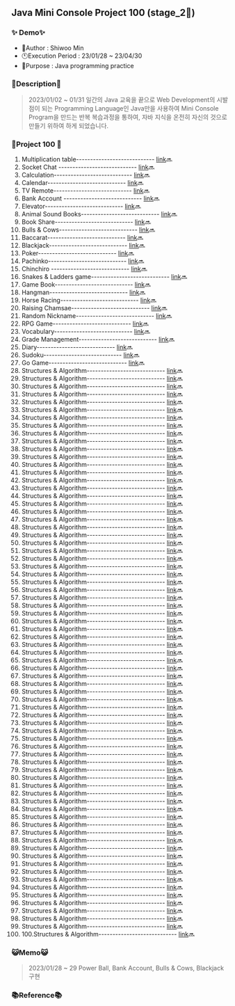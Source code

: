 ## Java Mini Console Project 100 (stage_2🐥)

### ✨ Demo✨
* 🐤Author : Shiwoo Min
* 🕚Execution Period : 23/01/28 ~ 23/04/30
* 🚀Purpose : Java programming practice

### 📌Description📌
>2023/01/02 ~ 01/31 일간의 Java 교육을 끝으로 Web Development의 시발점이 되는 Programming Language인 Java만을 사용하여 Mini Console Program을 만드는 반복 복습과정을 통하여, 자바 지식을 온전히 자신의 것으로 만들기 위하여 하게 되었습니다. 
 
###  📑Project 100 📑
1. Multiplication table---------------------------- [link]()🔜
2. Socket Chat ---------------------------- [link]()🔜
3. Calculation---------------------------- [link]()🔜
4.  Calendar---------------------------- [link]()🔜
5. TV Remote---------------------------- [link]()🔜
6. Bank Account ---------------------------- [link]()🔜
7. Elevator---------------------------- [link]()🔜
8. Animal Sound Books---------------------------- [link]()🔜
9. Book Share---------------------------- [link]()🔜
10. Bulls & Cows---------------------------- [link]()🔜
11. Baccarat---------------------------- [link]()🔜
12. Blackjack---------------------------- [link]()🔜
13. Poker---------------------------- [link]()🔜
14. Pachinko---------------------------- [link]()🔜
15. Chinchiro ---------------------------- [link]()🔜
16. Snakes & Ladders game---------------------------- [link]()🔜
17. Game Book---------------------------- [link]()🔜
18. Hangman---------------------------- [link]()🔜
19. Horse Racing---------------------------- [link]()🔜
20. Raising Chamsae---------------------------- [link]()🔜
21. Random Nickname---------------------------- [link]()🔜
22. RPG Game---------------------------- [link]()🔜
23. Vocabulary---------------------------- [link]()🔜
24. Grade Management---------------------------- [link]()🔜
25. Diary---------------------------- [link]()🔜
26. Sudoku---------------------------- [link]()🔜
27. Go Game---------------------------- [link]()🔜
28. Structures & Algorithm---------------------------- [link]()🔜
29. Structures & Algorithm---------------------------- [link]()🔜
30. Structures & Algorithm---------------------------- [link]()🔜
31. Structures & Algorithm---------------------------- [link]()🔜
32. Structures & Algorithm---------------------------- [link]()🔜
33. Structures & Algorithm---------------------------- [link]()🔜
34. Structures & Algorithm---------------------------- [link]()🔜
35. Structures & Algorithm---------------------------- [link]()🔜
36. Structures & Algorithm---------------------------- [link]()🔜
37. Structures & Algorithm---------------------------- [link]()🔜
38. Structures & Algorithm---------------------------- [link]()🔜
39. Structures & Algorithm---------------------------- [link]()🔜
40. Structures & Algorithm---------------------------- [link]()🔜
41. Structures & Algorithm---------------------------- [link]()🔜
42. Structures & Algorithm---------------------------- [link]()🔜
43. Structures & Algorithm---------------------------- [link]()🔜
44. Structures & Algorithm---------------------------- [link]()🔜
45. Structures & Algorithm---------------------------- [link]()🔜
46. Structures & Algorithm---------------------------- [link]()🔜
47. Structures & Algorithm---------------------------- [link]()🔜
48. Structures & Algorithm---------------------------- [link]()🔜
49. Structures & Algorithm---------------------------- [link]()🔜
50. Structures & Algorithm---------------------------- [link]()🔜
51. Structures & Algorithm---------------------------- [link]()🔜
52. Structures & Algorithm---------------------------- [link]()🔜
53. Structures & Algorithm---------------------------- [link]()🔜
54. Structures & Algorithm---------------------------- [link]()🔜
55. Structures & Algorithm---------------------------- [link]()🔜
56. Structures & Algorithm---------------------------- [link]()🔜
57. Structures & Algorithm---------------------------- [link]()🔜
58. Structures & Algorithm---------------------------- [link]()🔜
59. Structures & Algorithm---------------------------- [link]()🔜
60. Structures & Algorithm---------------------------- [link]()🔜
61. Structures & Algorithm---------------------------- [link]()🔜
62. Structures & Algorithm---------------------------- [link]()🔜
63. Structures & Algorithm---------------------------- [link]()🔜
64. Structures & Algorithm---------------------------- [link]()🔜
65. Structures & Algorithm---------------------------- [link]()🔜
66. Structures & Algorithm---------------------------- [link]()🔜
67. Structures & Algorithm---------------------------- [link]()🔜
68. Structures & Algorithm---------------------------- [link]()🔜
69. Structures & Algorithm---------------------------- [link]()🔜
70. Structures & Algorithm---------------------------- [link]()🔜
71. Structures & Algorithm---------------------------- [link]()🔜
72. Structures & Algorithm---------------------------- [link]()🔜
73. Structures & Algorithm---------------------------- [link]()🔜
74. Structures & Algorithm---------------------------- [link]()🔜
75. Structures & Algorithm---------------------------- [link]()🔜
76. Structures & Algorithm---------------------------- [link]()🔜
77. Structures & Algorithm---------------------------- [link]()🔜
78. Structures & Algorithm---------------------------- [link]()🔜
79. Structures & Algorithm---------------------------- [link]()🔜
80. Structures & Algorithm---------------------------- [link]()🔜
81. Structures & Algorithm---------------------------- [link]()🔜
82. Structures & Algorithm---------------------------- [link]()🔜
83. Structures & Algorithm---------------------------- [link]()🔜
84. Structures & Algorithm---------------------------- [link]()🔜
85. Structures & Algorithm---------------------------- [link]()🔜
86. Structures & Algorithm---------------------------- [link]()🔜
87. Structures & Algorithm---------------------------- [link]()🔜
88. Structures & Algorithm---------------------------- [link]()🔜
89. Structures & Algorithm---------------------------- [link]()🔜
90. Structures & Algorithm---------------------------- [link]()🔜
91. Structures & Algorithm---------------------------- [link]()🔜
92. Structures & Algorithm---------------------------- [link]()🔜
93. Structures & Algorithm---------------------------- [link]()🔜
94. Structures & Algorithm---------------------------- [link]()🔜
95. Structures & Algorithm---------------------------- [link]()🔜
96. Structures & Algorithm---------------------------- [link]()🔜
97. Structures & Algorithm---------------------------- [link]()🔜
98. Structures & Algorithm---------------------------- [link]()🔜
99. Structures & Algorithm---------------------------- [link]()🔜
100. 100.Structures & Algorithm---------------------------- [link]()🔜

###  😺Memo😺
> 2023/01/28 ~ 29 
> Power Ball, Bank Account, Bulls & Cows, Blackjack 구현
###  📚Reference📚
